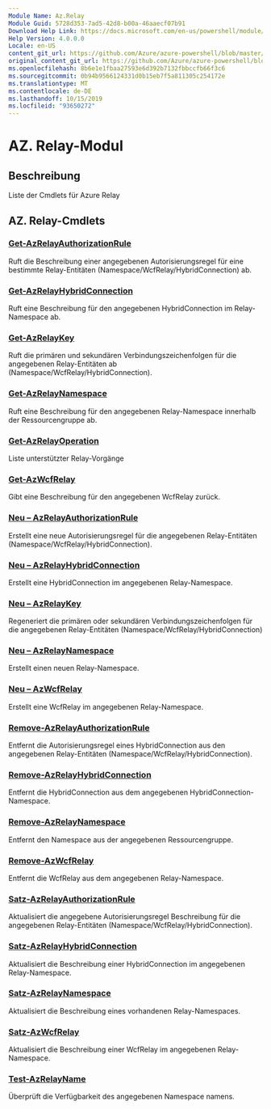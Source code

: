 ```yaml
---
Module Name: Az.Relay
Module Guid: 5728d353-7ad5-42d8-b00a-46aaecf07b91
Download Help Link: https://docs.microsoft.com/en-us/powershell/module/az.relay
Help Version: 4.0.0.0
Locale: en-US
content_git_url: https://github.com/Azure/azure-powershell/blob/master/src/Relay/Relay/help/Az.Relay.md
original_content_git_url: https://github.com/Azure/azure-powershell/blob/master/src/Relay/Relay/help/Az.Relay.md
ms.openlocfilehash: 8b6e1e1fbaa27593e6d392b7132fbbccfb66f3c6
ms.sourcegitcommit: 0b94b9566124331d0b15eb7f5a811305c254172e
ms.translationtype: MT
ms.contentlocale: de-DE
ms.lasthandoff: 10/15/2019
ms.locfileid: "93650272"
---
```

# AZ. Relay-Modul
## Beschreibung
Liste der Cmdlets für Azure Relay

## AZ. Relay-Cmdlets
### [Get-AzRelayAuthorizationRule](Get-AzRelayAuthorizationRule.md)
Ruft die Beschreibung einer angegebenen Autorisierungsregel für eine bestimmte Relay-Entitäten (Namespace/WcfRelay/HybridConnection) ab.

### [Get-AzRelayHybridConnection](Get-AzRelayHybridConnection.md)
Ruft eine Beschreibung für den angegebenen HybridConnection im Relay-Namespace ab.

### [Get-AzRelayKey](Get-AzRelayKey.md)
Ruft die primären und sekundären Verbindungszeichenfolgen für die angegebenen Relay-Entitäten ab (Namespace/WcfRelay/HybridConnection).

### [Get-AzRelayNamespace](Get-AzRelayNamespace.md)
Ruft eine Beschreibung für den angegebenen Relay-Namespace innerhalb der Ressourcengruppe ab.

### [Get-AzRelayOperation](Get-AzRelayOperation.md)
Liste unterstützter Relay-Vorgänge

### [Get-AzWcfRelay](Get-AzWcfRelay.md)
Gibt eine Beschreibung für den angegebenen WcfRelay zurück.

### [Neu – AzRelayAuthorizationRule](New-AzRelayAuthorizationRule.md)
Erstellt eine neue Autorisierungsregel für die angegebenen Relay-Entitäten (Namespace/WcfRelay/HybridConnection).

### [Neu – AzRelayHybridConnection](New-AzRelayHybridConnection.md)
Erstellt eine HybridConnection im angegebenen Relay-Namespace.

### [Neu – AzRelayKey](New-AzRelayKey.md)
Regeneriert die primären oder sekundären Verbindungszeichenfolgen für die angegebenen Relay-Entitäten (Namespace/WcfRelay/HybridConnection)

### [Neu – AzRelayNamespace](New-AzRelayNamespace.md)
Erstellt einen neuen Relay-Namespace.

### [Neu – AzWcfRelay](New-AzWcfRelay.md)
Erstellt eine WcfRelay im angegebenen Relay-Namespace.

### [Remove-AzRelayAuthorizationRule](Remove-AzRelayAuthorizationRule.md)
Entfernt die Autorisierungsregel eines HybridConnection aus den angegebenen Relay-Entitäten (Namespace/WcfRelay/HybridConnection).

### [Remove-AzRelayHybridConnection](Remove-AzRelayHybridConnection.md)
Entfernt die HybridConnection aus dem angegebenen HybridConnection-Namespace.

### [Remove-AzRelayNamespace](Remove-AzRelayNamespace.md)
Entfernt den Namespace aus der angegebenen Ressourcengruppe. 

### [Remove-AzWcfRelay](Remove-AzWcfRelay.md)
Entfernt die WcfRelay aus dem angegebenen Relay-Namespace.

### [Satz-AzRelayAuthorizationRule](Set-AzRelayAuthorizationRule.md)
Aktualisiert die angegebene Autorisierungsregel Beschreibung für die angegebenen Relay-Entitäten (Namespace/WcfRelay/HybridConnection).

### [Satz-AzRelayHybridConnection](Set-AzRelayHybridConnection.md)
Aktualisiert die Beschreibung einer HybridConnection im angegebenen Relay-Namespace.

### [Satz-AzRelayNamespace](Set-AzRelayNamespace.md)
Aktualisiert die Beschreibung eines vorhandenen Relay-Namespaces.

### [Satz-AzWcfRelay](Set-AzWcfRelay.md)
Aktualisiert die Beschreibung einer WcfRelay im angegebenen Relay-Namespace.

### [Test-AzRelayName](Test-AzRelayName.md)
Überprüft die Verfügbarkeit des angegebenen Namespace namens.

